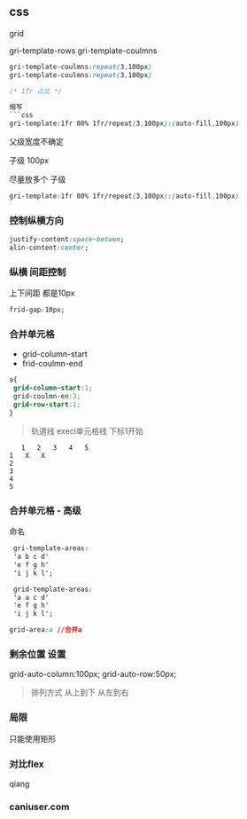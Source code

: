 ## css

grid

gri-template-rows
gri-template-coulmns

```css
gri-template-coulmns:repeat(3,100px)
gri-template-coulmns:repeat(3,100px)

/* 1fr 占比 */

缩写
```css
gri-template:1fr 80% 1fr/repeat(3,100px):(auto-fill,100px)
```

父级宽度不确定

子级 100px

尽量放多个 子级
```css
gri-template:1fr 80% 1fr/repeat(3,100px):(auto-fill,100px)
```

### 控制纵横方向

```css
justify-content:space-betwen;
alin-content:center;
```
### 纵横 间距控制
上下间距 都是10px
```css
frid-gap:10px;
```

### 合并单元格

- grid-column-start
- frid-coulmn-end
```css
a{
 grid-column-start:1;
 grid-coulmn-en:3;
 grid-row-start:1;
}

```
 > 轨道线 execl单元格线 下标1开始


 ```
    1   2   3   4   5
1   X   X
2
3
4
5
 ```

 ### 合并单元格 - 高级

命名
```css
 gri-template-areas: 
 'a b c d'
 'e f g h'
 'i j k l';
```

```css 
 grid-template-areas: 
 'a a c d'
 'e f g h'
 'i j k l';

```
```css
grid-area:a //合并a
```


### 剩余位置 设置

grid-auto-column:100px;
grid-auto-row:50px;


> 排列方式 从上到下 从左到右

###  局限

只能使用矩形

### 对比flex

qiang

### caniuser.com
